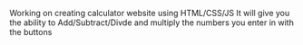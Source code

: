 Working on creating calculator website using HTML/CSS/JS It will give you the ability to Add/Subtract/Divde and multiply the numbers you enter in with the buttons
